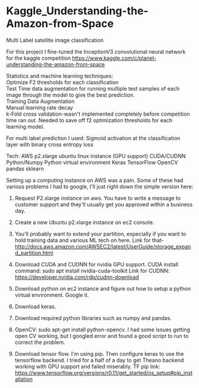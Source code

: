 # Kaggle_Understanding-the-Amazon-from-Space

Multi Label satellite image classification

For this project I fine-tuned the InceptionV3 convolutional neural network for the kaggle competition 
https://www.kaggle.com/c/planet-understanding-the-amazon-from-space

Statistics and machine learning techniques:  
Optimize F2 thresholds for each classification    
Test Time data augmentation for running multiple test samples of each image through the model to give the best prediction.   
Training Data Augmentation   
Manual learning rate decay  
k-Fold cross validation-wasn't implemented completely before competition time ran out.  Needed to save off f2 optimization thresholds for each learning model.   


For multi label prediction I used: 
Sigmoid activation at the classification layer with binary cross entropy loss 

Tech:
AWS p2.xlarge ubuntu linux instance (GPU support) 
CUDA/CUDNN Python/Numpy 
Python virtual environment 
Keras 
TensorFlow 
OpenCV 
pandas 
sklearn 

Setting up a computing instance on AWS was a pain. Some of these had various problems I had to google, I'll just right down the simple version here: 

1. Request P2.xlarge instance on aws. You have to write a message to customer support and they'll usually get you approved within a business day. 
2. Create a new Ubuntu p2.xlarge instance on ec2 console. 
3. You'll probably want to extend your partition, especially if you want to hold training data and various ML tech on here. Link for that- 
http://docs.aws.amazon.com/AWSEC2/latest/UserGuide/storage_expand_partition.html 
4. Download CUDA and CUDNN for nvidia GPU support. 
CUDA install command:
sudo apt install nvidia-cuda-toolkit
Link for CUDNN:
https://developer.nvidia.com/rdp/cudnn-download

5. Download python on ec2 instance and figure out how to setup a python virtual environment. Google it. 

6. Download keras. 

7. Download required python libraries such as numpy and pandas. 

8. OpenCV: sudo apt-get install python-opencv. I had some issues getting open CV working, but I googled error and found a good script to run to correct the problem. 

9. Download tensor flow. I'm using pip. Then configure keras to use the tensorflow backend. I tried for a half of a day to get Theano backend working with GPU support and failed miserably. TF pip link:  https://www.tensorflow.org/versions/r0.11/get_started/os_setup#pip_installation 
